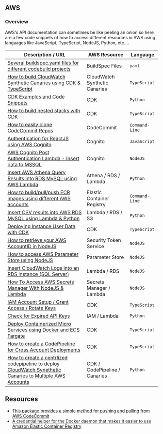 ## AWS

### Overview

AWS's API documentation can sometimes be like peeling an onion so here are a few code snippets of how to access different resources in AWS using languages like JavaScript, TypeScript, NodeJS, Python, etc....

| Description / URL                                                                                                                                                                         | AWS Resource                  | Langauge       |
| ----------------------------------------------------------------------------------------------------------------------------------------------------------------------------------------- | ----------------------------- | -------------- |
| [Several buildspec.yaml files for different codebuild projects](https://github.com/kaisewhite/BuildSpec)                                                                                  | BuildSpec Files               | `yaml`         |
| [How to build CloudWatch Synthetic Canaries using CDK & TypeScript](https://github.com/kaisewhite/CloudWatch-Synthetic-Canaries)                                                          | CloudWatch Synthetic Canaries | `TypeScript`   |
| [CDK Examples and Code Snippets](https://github.com/kaisewhite/AWS-CDK-Examples)                                                                                                          | CDK                           | `Python`       |
| [How to build nested stacks with CDK](https://github.com/kaisewhite/CDK-Nested-Stacks)                                                                                                    | CDK                           | `TypeScript`   |
| [How to easily clone CodeCommit Repos](https://github.com/kaisewhite/Easily-Clone-CodeCommit-Repos)                                                                                       | CodeCommit                    | `Command-Line` |
| [Authentication for ReactJS using AWS Cognito](https://github.com/kaisewhite/Cognito-Authentication-With-ReactJS)                                                                         | Cognito                       | `JavaScript`   |
| [AWS Cognito Post Authentication Lambda - Insert data to MSSQL](https://github.com/kaisewhite/AWS-Cognito-Post-Authentication-Lambda)                                                     | Cognito                       | `NodeJS`       |
| [Insert AWS Athena Query Results into RDS MySQL using AWS Lambda](https://github.com/kaisewhite/Upload-Athena-Query-Results-To-RDS)                                                       | Athena / RDS / Lambda         | `Python`       |
| [How to build/pull/push ECR images using different AWS accounts](https://github.com/kaisewhite/Push-ECR-Images-To-Multiple-Accounts)                                                      | Elastic Container Registry    | `Command-Line` |
| [Insert CSV results into AWS RDS MySQL using Lambda & Python](https://github.com/kaisewhite/Insert-CSV-from-S3-Into-MySQL)                                                                | Lambda / RDS / S3             | `Python`       |
| [Deploying Instance User Data with CDK](https://github.com/kaisewhite/Deploying-EC2-UserData-With-CDK)                                                                                    | CDK                           | `TypeScript`   |
| [How to retrieve your AWS AccountID in NodeJS](https://github.com/kaisewhite/Security-Token-Service-Example-With-NodeJS)                                                                  | Security Token Service        | `NodeJS`       |
| [How to access AWS Parameter Store using NodeJS](https://github.com/kaisewhite/Access-AWS-Parameter-Store-NodeJS)                                                                         | Parameter Store               | `NodeJS`       |
| [Insert CloudWatch Logs into an RDS instance (SQL Server)](https://github.com/kaisewhite/Insert-CloudWatch-Logs-Into-RDS)                                                                 | Lambda / RDS                  | `NodeJS`       |
| [How To Access AWS Secrets Manager With NodeJS & Lambda](https://github.com/kaisewhite/AWS-Secrets-Manager-with-Node)                                                                     | Secrets Manager / Lambda      | `NodeJS`       |
| [IAM Account Setup / Grant Access / Rotate Keys](https://github.com/kaisewhite/IAM-Account-Security-Setup)                                                                                | CDK                           | `TypeScript`   |
| [Check for Expired API Keys](https://github.com/kaisewhite/Check-Expired-API-Keys)                                                                                                        | IAM / Lambda                  | `Python`       |
| [Deploy Containerized Micro Services using Docker and ECS Fargate](https://github.com/kaisewhite/Deploy-Micro-Services-Using-Fargate)                                                     | CDK                           | `TypeScript`   |
| [How to create a CodePipeline for Cross Account Deployments](https://github.com/kaisewhite/cross-account-deployment)                                                                      | CDK                           | `TypeScript`   |
| [How to create a centrlized codepipeline to deploy CloudWatch Synethetic Canaries to Multiple AWS Accounts](https://github.com/kaisewhite/CloudWatch-Synthetics-Cross-Account-Deployment) | CDK / CodePipeline / Canaries | `Python`       |

## Resources

- [This package provides a simple method for pushing and pulling from AWS CodeCommit](https://github.com/aws/git-remote-codecommit)
- [A credential helper for the Docker daemon that makes it easier to use Amazon Elastic Container Registry](https://github.com/awslabs/amazon-ecr-credential-helper)
